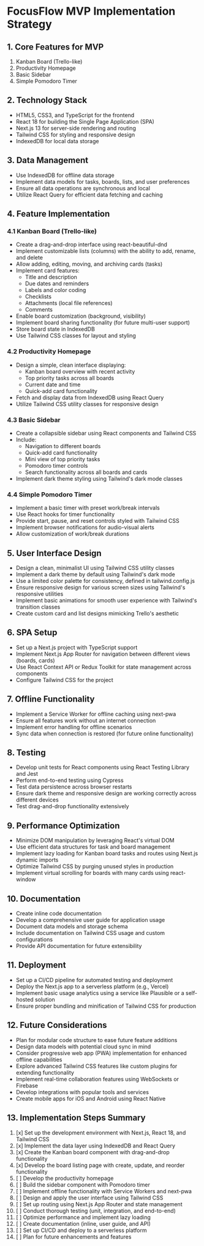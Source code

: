 # FocusFlow MVP Implementation Strategy

## 1. Core Features for MVP

1. Kanban Board (Trello-like)
2. Productivity Homepage
3. Basic Sidebar
4. Simple Pomodoro Timer

## 2. Technology Stack

- HTML5, CSS3, and TypeScript for the frontend
- React 18 for building the Single Page Application (SPA)
- Next.js 13 for server-side rendering and routing
- Tailwind CSS for styling and responsive design
- IndexedDB for local data storage

## 3. Data Management

- Use IndexedDB for offline data storage
- Implement data models for tasks, boards, lists, and user preferences
- Ensure all data operations are synchronous and local
- Utilize React Query for efficient data fetching and caching

## 4. Feature Implementation

### 4.1 Kanban Board (Trello-like)

- Create a drag-and-drop interface using react-beautiful-dnd
- Implement customizable lists (columns) with the ability to add, rename, and delete
- Allow adding, editing, moving, and archiving cards (tasks)
- Implement card features:
  - Title and description
  - Due dates and reminders
  - Labels and color coding
  - Checklists
  - Attachments (local file references)
  - Comments
- Enable board customization (background, visibility)
- Implement board sharing functionality (for future multi-user support)
- Store board state in IndexedDB
- Use Tailwind CSS classes for layout and styling

### 4.2 Productivity Homepage

- Design a simple, clean interface displaying:
  - Kanban board overview with recent activity
  - Top priority tasks across all boards
  - Current date and time
  - Quick-add card functionality
- Fetch and display data from IndexedDB using React Query
- Utilize Tailwind CSS utility classes for responsive design

### 4.3 Basic Sidebar

- Create a collapsible sidebar using React components and Tailwind CSS
- Include:
  - Navigation to different boards
  - Quick-add card functionality
  - Mini view of top priority tasks
  - Pomodoro timer controls
  - Search functionality across all boards and cards
- Implement dark theme styling using Tailwind's dark mode classes

### 4.4 Simple Pomodoro Timer

- Implement a basic timer with preset work/break intervals
- Use React hooks for timer functionality
- Provide start, pause, and reset controls styled with Tailwind CSS
- Implement browser notifications for audio-visual alerts
- Allow customization of work/break durations

## 5. User Interface Design

- Design a clean, minimalist UI using Tailwind CSS utility classes
- Implement a dark theme by default using Tailwind's dark mode
- Use a limited color palette for consistency, defined in tailwind.config.js
- Ensure responsive design for various screen sizes using Tailwind's responsive utilities
- Implement basic animations for smooth user experience with Tailwind's transition classes
- Create custom card and list designs mimicking Trello's aesthetic

## 6. SPA Setup

- Set up a Next.js project with TypeScript support
- Implement Next.js App Router for navigation between different views (boards, cards)
- Use React Context API or Redux Toolkit for state management across components
- Configure Tailwind CSS for the project

## 7. Offline Functionality

- Implement a Service Worker for offline caching using next-pwa
- Ensure all features work without an internet connection
- Implement error handling for offline scenarios
- Sync data when connection is restored (for future online functionality)

## 8. Testing

- Develop unit tests for React components using React Testing Library and Jest
- Perform end-to-end testing using Cypress
- Test data persistence across browser restarts
- Ensure dark theme and responsive design are working correctly across different devices
- Test drag-and-drop functionality extensively

## 9. Performance Optimization

- Minimize DOM manipulation by leveraging React's virtual DOM
- Use efficient data structures for task and board management
- Implement lazy loading for Kanban board tasks and routes using Next.js dynamic imports
- Optimize Tailwind CSS by purging unused styles in production
- Implement virtual scrolling for boards with many cards using react-window

## 10. Documentation

- Create inline code documentation
- Develop a comprehensive user guide for application usage
- Document data models and storage schema
- Include documentation on Tailwind CSS usage and custom configurations
- Provide API documentation for future extensibility

## 11. Deployment

- Set up a CI/CD pipeline for automated testing and deployment
- Deploy the Next.js app to a serverless platform (e.g., Vercel)
- Implement basic usage analytics using a service like Plausible or a self-hosted solution
- Ensure proper bundling and minification of Tailwind CSS for production

## 12. Future Considerations

- Plan for modular code structure to ease future feature additions
- Design data models with potential cloud sync in mind
- Consider progressive web app (PWA) implementation for enhanced offline capabilities
- Explore advanced Tailwind CSS features like custom plugins for extending functionality
- Implement real-time collaboration features using WebSockets or Firebase
- Develop integrations with popular tools and services
- Create mobile apps for iOS and Android using React Native

## 13. Implementation Steps Summary

1. [x] Set up the development environment with Next.js, React 18, and Tailwind CSS
2. [x] Implement the data layer using IndexedDB and React Query
3. [x] Create the Kanban board component with drag-and-drop functionality
4. [x] Develop the board listing page with create, update, and reorder functionality
5. [ ] Develop the productivity homepage
6. [ ] Build the sidebar component with Pomodoro timer
7. [ ] Implement offline functionality with Service Workers and next-pwa
8. [ ] Design and apply the user interface using Tailwind CSS
9. [ ] Set up routing using Next.js App Router and state management
10. [ ] Conduct thorough testing (unit, integration, and end-to-end)
11. [ ] Optimize performance and implement lazy loading
12. [ ] Create documentation (inline, user guide, and API)
13. [ ] Set up CI/CD and deploy to a serverless platform
14. [ ] Plan for future enhancements and features
